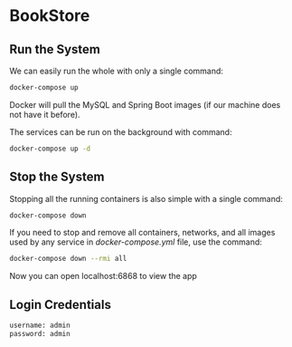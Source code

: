 # BookStore


## Run the System
We can easily run the whole with only a single command:
```bash
docker-compose up
```

Docker will pull the MySQL and Spring Boot images (if our machine does not have it before).

The services can be run on the background with command:
```bash
docker-compose up -d
```

## Stop the System
Stopping all the running containers is also simple with a single command:
```bash
docker-compose down
```

If you need to stop and remove all containers, networks, and all images used by any service in <em>docker-compose.yml</em> file, use the command:
```bash
docker-compose down --rmi all
```
Now you can open localhost:6868 to view the app

## Login Credentials
```bash
username: admin
password: admin
```
